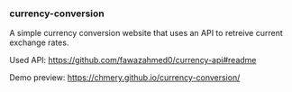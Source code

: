 ### currency-conversion
A simple currency conversion website that uses an API to retreive current exchange rates.

Used API: https://github.com/fawazahmed0/currency-api#readme

Demo preview: https://chmery.github.io/currency-conversion/
